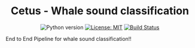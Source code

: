 <h1 align="center">Cetus - Whale sound classification</h1>

<div align="center">
  
![Python version](https://img.shields.io/badge/python-3.4+-blue.svg)
[![License: MIT](https://img.shields.io/badge/License-MIT-yellow.svg)](https://opensource.org/licenses/MIT)
[![Build Status](https://travis-ci.org/whaledr/cetus.svg?branch=master)](https://travis-ci.org/whaledr/cetus)

</div>

End to End Pipeline for whale sound classification!!
